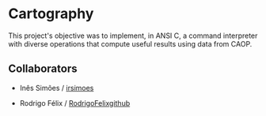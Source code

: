 # Cartography
This project's objective was to implement, in ANSI C, a command interpreter with diverse operations that compute useful results using data from CAOP.

## Collaborators
  * Inês Simões / [irsimoes](https://github.com/irsimoes)
   
  * Rodrigo Félix / [RodrigoFelixgithub](https://github.com/RodrigoFelixgithub)

